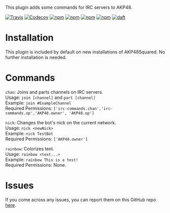This plugin adds some commands for IRC servers to AKP48.

[![Travis](https://img.shields.io/travis/AKP48Squared/irc-commands.svg?maxAge=3600&style=flat-square)](https://travis-ci.org/AKP48Squared/irc-commands) [![Codecov](https://img.shields.io/codecov/c/github/AKP48Squared/irc-commands.svg?maxAge=3600&style=flat-square)](https://codecov.io/gh/AKP48Squared/irc-commands) [![npm](https://img.shields.io/npm/dm/akp48-plugin-irc-commands.svg?maxAge=3600&style=flat-square)](https://www.npmjs.com/package/akp48-plugin-irc-commands) [![npm](https://img.shields.io/npm/dt/akp48-plugin-irc-commands.svg?maxAge=3600&style=flat-square)](https://www.npmjs.com/package/akp48-plugin-irc-commands) [![npm](https://img.shields.io/npm/v/akp48-plugin-irc-commands.svg?maxAge=3600&style=flat-square)](https://www.npmjs.com/package/akp48-plugin-irc-commands) [![npm](https://img.shields.io/npm/l/akp48-plugin-irc-commands.svg?maxAge=3600&style=flat-square)](https://www.npmjs.com/package/akp48-plugin-irc-commands) [![daft](https://img.shields.io/badge/daft-yes-ff69b4.svg?style=flat-square)](https://github.com/AKP48Squared/irc-commands)

# Installation

This plugin is included by default on new installations of AKP48Squared. No further installation is needed.

# Commands

`chan`: Joins and parts channels on IRC servers.   
Usage: `join [channel]` and `part [channel]`  
Example: `join #ExampleChannel`  
Required Permissions: `['irc-commands.chan','irc-commands.op','AKP48.owner', 'AKP48.op']`

`nick`: Changes the bot's nick on the current network.  
Usage: `nick <newNick>`  
Example: `nick TestBot`  
Required Permissions: `['AKP48.owner']`

`rainbow`: Colorizes text.  
Usage: `rainbow <text...>`  
Example: `rainbow This is a test!`  
Required Permissions: None.

# Issues

If you come across any issues, you can report them on this GitHub repo [here](https://github.com/AKP48Squared/irc-commands/issues).

